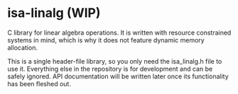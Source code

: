 # isa-linalg (WIP)
C library for linear algebra operations. 
It is written with resource constrained systems in mind, which is why it does not feature dynamic memory allocation. 

This is a single header-file library, so you only need the isa_linalg.h file to use it.
Everything else in the repository is for development and can be safely ignored.
API documentation will be written later once its functionality has been fleshed out.
